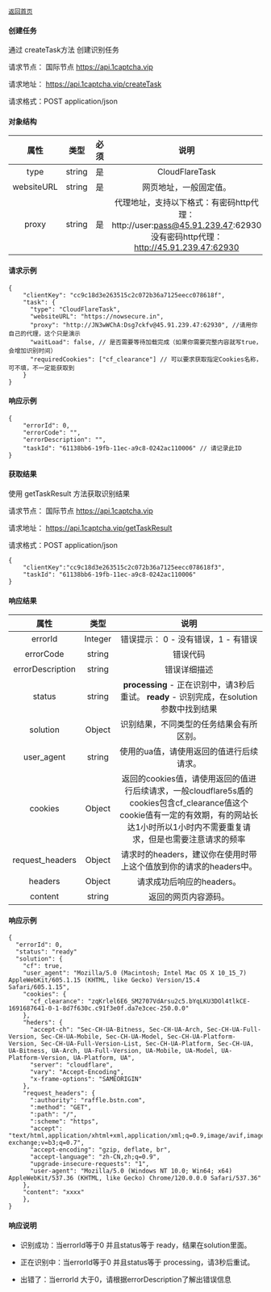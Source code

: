 [`返回首页`](../README.md)

#### 创建任务
通过 createTask方法 创建识别任务

请求节点： 
国际节点
 https://api.1captcha.vip 
 

请求地址： https://api.1captcha.vip/createTask

请求格式：POST application/json

#### 对象结构

| 属性 | 类型 | 必须 | 说明 | 
|:--------------------------------------------:|:--------------------------------------------:|:--------------------------------------------:|:--------------------------------------------:|
| type              | string        | 是 | CloudFlareTask   |  
| websiteURL        | string        | 是 | 网页地址，一般固定值。   |  
| proxy             | string        | 是 |    代理地址，支持以下格式：有密码http代理：http://user:pass@45.91.239.47:62930 没有密码http代理：http://45.91.239.47:62930                 |  


#### 请求示例
  
 
```
{
    "clientKey": "cc9c18d3e263515c2c072b36a7125eecc078618f",
    "task": {
      "type": "CloudFlareTask",
      "websiteURL": "https://nowsecure.in",
      "proxy": "http://JN3wWChA:Dsg7ckfv@45.91.239.47:62930", //请用你自己的代理，这个只是演示
      "waitLoad": false, // 是否需要等待加载完成（如果你需要完整内容就写true，会增加识别时间）
      "requiredCookies": ["cf_clearance"] // 可以要求获取指定Cookies名称，可不填，不一定能获取到
    }
}
```

#### 响应示例

```
{
    "errorId": 0,
    "errorCode": "",
    "errorDescription": "",
    "taskId": "61138bb6-19fb-11ec-a9c8-0242ac110006" // 请记录此ID
}
```

#### 获取结果
使用 getTaskResult 方法获取识别结果

请求节点： 
国际节点
 https://api.1captcha.vip 
 
请求地址： https://api.1captcha.vip/getTaskResult

请求格式：POST application/json
 


```
{
    "clientKey":"cc9c18d3e263515c2c072b36a7125eecc078618f3",
    "taskId": "61138bb6-19fb-11ec-a9c8-0242ac110006"
}
```
#### 响应结果

| 属性 | 类型 |  说明 | 
|:--------------------------------------------:|:--------------------------------------------:|:--------------------------------------------:|
| errorId              | Integer        | 错误提示： 0 - 没有错误，1 - 有错误   |  
| errorCode            | string         | 错误代码   |  
| errorDescription     | string         | 错误详细描述   |  
| status               | string         | **processing** - 正在识别中，请3秒后重试。    **ready** - 识别完成，在solution参数中找到结果   |  
| solution             | Object         | 识别结果，不同类型的任务结果会有所区别。   |  
| user_agent           | string         | 使用的ua值，请使用返回的值进行后续请求。   | 
| cookies              | Object|返回的cookies值，请使用返回的值进行后续请求，一般cloudflare5s盾的cookies包含cf_clearance值这个cookie值有一定的有效期，有的网站长达1小时所以1小时内不需要重复请求，但是也需要注意请求的频率  | 
| request_headers      | Object|请求时的headers，建议你在使用时带上这个值放到你的请求的headers中。   | 
| headers              | Object         | 请求成功后响应的headers。   | 
| content              | string         | 返回的网页内容源码。   | 


#### 响应示例

```
{
  "errorId": 0,
  "status": "ready"
  "solution": {
    "cf": true,
    "user_agent": "Mozilla/5.0 (Macintosh; Intel Mac OS X 10_15_7) AppleWebKit/605.1.15 (KHTML, like Gecko) Version/15.4 Safari/605.1.15",
    "cookies": {
      "cf_clearance": "zqKrlel6E6_SM2707VdArsu2c5.bYqLKU3DOl4tlkCE-1691687641-0-1-8d7f630c.c91f3e0f.da7e3cec-250.0.0"
    },
    "heders": {
      "accept-ch": "Sec-CH-UA-Bitness, Sec-CH-UA-Arch, Sec-CH-UA-Full-Version, Sec-CH-UA-Mobile, Sec-CH-UA-Model, Sec-CH-UA-Platform-Version, Sec-CH-UA-Full-Version-List, Sec-CH-UA-Platform, Sec-CH-UA, UA-Bitness, UA-Arch, UA-Full-Version, UA-Mobile, UA-Model, UA-Platform-Version, UA-Platform, UA",
      "server": "cloudflare",
      "vary": "Accept-Encoding",
      "x-frame-options": "SAMEORIGIN"
    },
    "request_headers": {
      ":authority": "raffle.bstn.com",
      ":method": "GET",
      ":path": "/",
      ":scheme": "https",
      "accept": "text/html,application/xhtml+xml,application/xml;q=0.9,image/avif,image/webp,image/apng,*/*;q=0.8,application/signed-exchange;v=b3;q=0.7",
      "accept-encoding": "gzip, deflate, br",
      "accept-language": "zh-CN,zh;q=0.9",
      "upgrade-insecure-requests": "1",
      "user-agent": "Mozilla/5.0 (Windows NT 10.0; Win64; x64) AppleWebKit/537.36 (KHTML, like Gecko) Chrome/120.0.0.0 Safari/537.36"
    },
    "content": "xxxx"
    },
}
```

#### 响应说明
- 识别成功：当errorId等于0 并且status等于 ready，结果在solution里面。

- 正在识别中：当errorId等于0 并且status等于 processing，请3秒后重试。

- 出错了：当errorId 大于0，请根据errorDescription了解出错误信息
